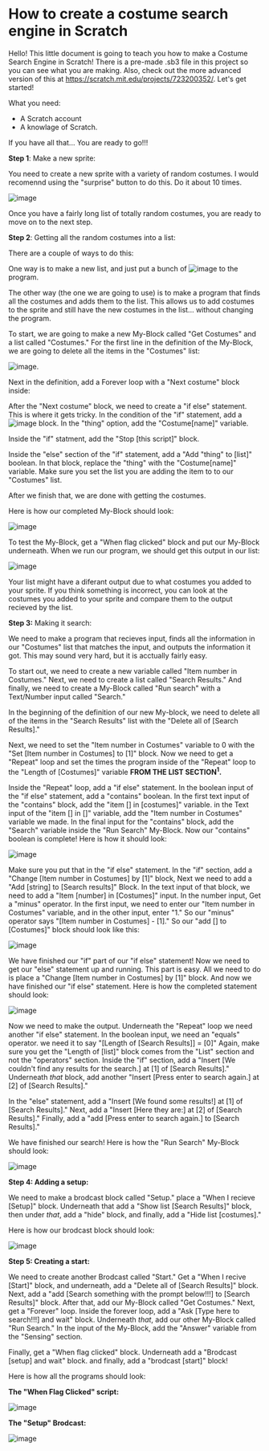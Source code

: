 # How to create a costume search engine in Scratch

Hello! This little document is going to teach you how to make a Costume Search Engine in Scratch! There is a pre-made .sb3 file in this project so you can see what you are making. Also, check out the more advanced version of this at https://scratch.mit.edu/projects/723200352/. Let's get started!

What you need:  
  - A Scratch account
  - A knowlage of Scratch.

If you have all that... You are ready to go!!! 

**Step 1**: Make a new sprite:

You need to create a new sprite with a variety of random costumes. I would recomennd using the "surprise" button to do this. Do it about 10 times. 

![image](https://user-images.githubusercontent.com/121042782/208458270-4e967888-c69b-4a55-b15e-7800a5a40117.png)

Once you have a fairly long list of totally random costumes, you are ready to move on to the next step.

**Step 2**: Getting all the random costumes into a list:

There are a couple of ways to do this:

One way is to make a new list, and just put a bunch of ![image](https://user-images.githubusercontent.com/121042782/208459108-478739da-7c8b-439d-bd7d-650826cc9b2a.png) to the program.

The other way (the one we are going to use) is to make a program that finds all the costumes and adds them to the list. This allows us to add costumes to the sprite and still have the new costumes in the list... without changing the program.

To start, we are going to make a new My-Block called "Get Costumes" and a list called "Costumes." For the first line in the definition of the My-Block, we are going to delete all the items in the "Costumes" list:

![image](https://user-images.githubusercontent.com/121042782/208460289-e0de1adf-6538-4aca-a7bf-07fe9e2c684c.png).

Next in the definition, add a Forever loop with a "Next costume" block inside:

After the "Next costume" block, we need to create a "if else" statement. This is where it gets tricky. In the condition of the "if" statement, add a ![image](https://user-images.githubusercontent.com/121042782/208530906-0429d088-1b1f-4dfb-945c-f259cacf20c8.png) block. In the "thing" option, add the "Costume[name]" variable. 

Inside the "if" statment, add the "Stop [this script]" block.

Inside the "else" section of the "if" statement, add a "Add "thing" to [list]" boolean. In that block, replace the "thing" with the "Costume[name]" variable. Make sure you set the list you are adding the item to to our "Costumes" list. 

After we finish that, we are done with getting the costumes. 

Here is how our completed My-Block should look: 

![image](https://user-images.githubusercontent.com/121042782/208534522-c586228d-1b6b-4f14-91d3-df16af48d322.png)

To test the My-Block, get a "When flag clicked" block and put our My-Block underneath. 
When we run our program, we should get this output in our list:

![image](https://user-images.githubusercontent.com/121042782/208532697-d77abc26-a287-48ee-8102-eed08cae5861.png)

Your list might have a diferant output due to what costumes you added to your sprite. If you think something is incorrect, you can look at the costumes you added to your sprite and compare them to the output recieved by the list. 

**Step 3:** Making it search:

We need to make a program that recieves input, finds all the information in our "Costumes" list that matches the input, and outputs the information it got. This may sound very hard, but it is acctually fairly easy. 

To start out, we need to create a new variable called "Item number in Costumes." Next, we need to create a list called "Search Results." And finally, we need to create a My-Block called "Run search" with a Text/Number input called "Search."

In the beginning of the definition of our new My-block, we need to delete all of the items in the "Search Results" list with the "Delete all of [Search Results]."

Next, we need to set the "Item number in Costumes" variable to 0 with the "Set [Item number in Costumes] to [1]" block. Now we need to get a "Repeat" loop and set the times the program inside of the "Repeat" loop to the "Length of [Costumes]" variable **FROM THE LIST SECTION<sup>1</sup>.** 

Inside the "Repeat" loop, add a "if else" statement. In the boolean input of the "if else" statement, add a "contains" boolean. In the first text input of the "contains" block, add the "item [] in [costumes]" variable. in the Text input of the "item [] in []" variable, add the "Item number in Costumes" variable we made. In the final input for the "contains" block, add the "Search" variable inside the "Run Search" My-Block. Now our "contains" boolean is complete! Here is how it should look: 

![image](https://user-images.githubusercontent.com/121042782/208540697-74c322c6-a187-474f-972a-ac6fe3eaa7ed.png)

Make sure you put that in the "if else" statement. In the "if" section, add a "Change [Item number in Costumes] by [1]" block, Next we need to add a "Add [string] to [Search results]" Block. In the text input of that block, we need to add a "Item [number] in [Costumes]" input. In the number input, Get a "minus" operator. In the first input, we need to enter our "Item number in Costumes" variable, and in the other input, enter "1." So our "minus" operator says "[Item number in Costumes] - [1]." So our "add [] to [Costumes]" block should look like this:

![image](https://user-images.githubusercontent.com/121042782/208695494-7cea4f4f-901f-4cb0-b0f5-e7cd7daf6bfb.png)

We have finished our "if" part of our "if else" statement! Now we need to get our "else" statement up and running. This part is easy. All we need to do is place a "Change [Item number in Costumes] by [1]" block. And now we have finished our "if else" statement. Here is how the completed statement should look:

![image](https://user-images.githubusercontent.com/121042782/208697089-80f82f3c-e6e0-4fcd-82f4-25176b7e8b4d.png)

Now we need to make the output. Underneath the "Repeat" loop we need another "if else" statement. In the boolean input, we need an "equals" operator. we need it to say "[Length of [Search Results]] = [0]" Again, make sure you get the "Length of [list]" block comes from the "List" section and not the "operators" section. Inside the "if" section, add a "Insert [We couldn't find any results for the search.] at [1] of [Search Results]." Underneath _that_ block, add another "Insert [Press enter to search again.] at [2] of [Search Results]."

In the "else" statement, add a "Insert [We found some results!] at [1] of [Search Results]." Next, add a "Insert [Here they are:] at [2] of [Search Results]." Finally, add a "add [Press enter to search again.] to [Search Results]."

We have finished our search! Here is how the "Run Search" My-Block should look:

![image](https://user-images.githubusercontent.com/121042782/208703214-d85b540b-fe34-43ad-b461-d91b098de8b7.png)

**Step 4: Adding a setup:**

We need to make a brodcast block called "Setup." place a "When I recieve [Setup]" block. Underneath that add a "Show list [Search Results]" block, then under _that_, add a "hide" block, and finally, add a "Hide list [costumes]."

Here is how our brodcast block should look:

![image](https://user-images.githubusercontent.com/121042782/208705399-a59a9a88-86f6-49d8-b274-b699b9bad852.png)

**Step 5: Creating a start:**

We need to create another Brodcast called "Start." Get a "When I recive [Start]" block, and underneath, add a "Delete all of [Search Results]" block. Next, add a "add [Search something with the prompt below!!!] to [Search Results]" block. After that, add our My-Block called "Get Costumes." Next, get a "Forever" loop. Inside the forever loop, add a "Ask [Type here to search!!!] and wait" block. Underneath _that_, add our other My-Block called "Run Search." In the input of the My-Block, add the "Answer" variable from the "Sensing" section. 

Finally, get a "When flag clicked" block. Underneath add a "Brodcast [setup] and wait" block. and finally, add a "brodcast [start]" block!

Here is how all the programs should look:

**The "When Flag Clicked" script:**

![image](https://user-images.githubusercontent.com/121042782/208709321-2bb9cb28-f80a-4d58-8ff0-81a460b00355.png)

**The "Setup" Brodcast:**

![image](https://user-images.githubusercontent.com/121042782/208709437-66e2ac5e-67fd-4145-83d1-ed6ce660d8bf.png)
